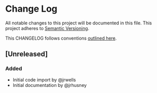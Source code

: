# Change Log
All notable changes to this project will be documented in this file.
This project adheres to [Semantic Versioning](http://semver.org/).

This CHANGELOG follows conventions [outlined here](http://keepachangelog.com/).

## [Unreleased]
### Added
- Initial code import by @jrwells
- Initial documentation by @jrhusney
